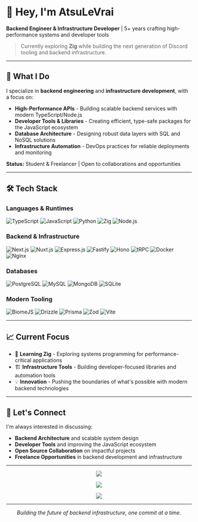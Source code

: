 # 👋 Hey, I'm AtsuLeVrai

**Backend Engineer & Infrastructure Developer** | 5+ years crafting high-performance systems and developer tools

> Currently exploring **Zig** while building the next generation of Discord tooling and backend infrastructure.

---

## 🚀 What I Do

I specialize in **backend engineering** and **infrastructure development**, with a focus on:

- **High-Performance APIs** - Building scalable backend services with modern TypeScript/Node.js
- **Developer Tools & Libraries** - Creating efficient, type-safe packages for the JavaScript ecosystem  
- **Database Architecture** - Designing robust data layers with SQL and NoSQL solutions
- **Infrastructure Automation** - DevOps practices for reliable deployments and monitoring

**Status:** Student & Freelancer | Open to collaborations and opportunities

---

## 🛠️ Tech Stack

### **Languages & Runtimes**
![TypeScript](https://img.shields.io/badge/TypeScript-%23007ACC.svg?style=for-the-badge&logo=typescript&logoColor=white)
![JavaScript](https://img.shields.io/badge/JavaScript-%23F7DF1E.svg?style=for-the-badge&logo=javascript&logoColor=black)
![Python](https://img.shields.io/badge/Python-3670A0?style=for-the-badge&logo=python&logoColor=ffdd54)
![Zig](https://img.shields.io/badge/Zig-%23F7A41D.svg?style=for-the-badge&logo=zig&logoColor=white)
![Node.js](https://img.shields.io/badge/Node.js-6DA55F?style=for-the-badge&logo=node.js&logoColor=white)

### **Backend & Infrastructure**
![Next.js](https://img.shields.io/badge/Next.js-black?style=for-the-badge&logo=next.js&logoColor=white)
![Nuxt.js](https://img.shields.io/badge/Nuxt-002E3B?style=for-the-badge&logo=nuxt.js&logoColor=#00DC82)
![Express.js](https://img.shields.io/badge/Express.js-%23404d59.svg?style=for-the-badge&logo=express&logoColor=%2361DAFB)
![Fastify](https://img.shields.io/badge/Fastify-%23000000.svg?style=for-the-badge&logo=fastify&logoColor=white)
![Hono](https://img.shields.io/badge/Hono-E36002?style=for-the-badge&logo=hono&logoColor=white)
![tRPC](https://img.shields.io/badge/tRPC-%232596BE.svg?style=for-the-badge&logo=trpc&logoColor=white)
![Docker](https://img.shields.io/badge/Docker-%230db7ed.svg?style=for-the-badge&logo=docker&logoColor=white)
![Nginx](https://img.shields.io/badge/Nginx-%23009639.svg?style=for-the-badge&logo=nginx&logoColor=white)

### **Databases**
![PostgreSQL](https://img.shields.io/badge/PostgreSQL-%23316192.svg?style=for-the-badge&logo=postgresql&logoColor=white)
![MySQL](https://img.shields.io/badge/MySQL-4479A1.svg?style=for-the-badge&logo=mysql&logoColor=white)
![MongoDB](https://img.shields.io/badge/MongoDB-%234ea94b.svg?style=for-the-badge&logo=mongodb&logoColor=white)
![SQLite](https://img.shields.io/badge/SQLite-%2307405e.svg?style=for-the-badge&logo=sqlite&logoColor=white)

### **Modern Tooling**
![BiomeJS](https://img.shields.io/badge/BiomeJS-60A5FA?style=for-the-badge&logo=biome&logoColor=white)
![Drizzle](https://img.shields.io/badge/Drizzle-C5F74F?style=for-the-badge&logo=drizzle&logoColor=black)
![Prisma](https://img.shields.io/badge/Prisma-3982CE?style=for-the-badge&logo=Prisma&logoColor=white)
![Zod](https://img.shields.io/badge/Zod-%233068b7.svg?style=for-the-badge&logo=zod&logoColor=white)
![Vite](https://img.shields.io/badge/Vite-%23646CFF.svg?style=for-the-badge&logo=vite&logoColor=white)

---

## 📈 Current Focus

- 🦎 **Learning Zig** - Exploring systems programming for performance-critical applications
- 🏗️ **Infrastructure Tools** - Building developer-focused libraries and automation tools
- 💡 **Innovation** - Pushing the boundaries of what's possible with modern backend technologies

---

## 🤝 Let's Connect

I'm always interested in discussing:
- **Backend Architecture** and scalable system design
- **Developer Tools** and improving the JavaScript ecosystem  
- **Open Source Collaboration** on impactful projects
- **Freelance Opportunities** in backend development and infrastructure

---

<div align="center">

![](https://github-readme-stats.vercel.app/api?username=AtsuLeVrai&theme=dark&hide_border=false&include_all_commits=true&count_private=true)

![](https://github-readme-streak-stats.herokuapp.com/?user=AtsuLeVrai&theme=dark&hide_border=false)

![](https://github-readme-stats.vercel.app/api/top-langs/?username=AtsuLeVrai&theme=dark&hide_border=false&include_all_commits=true&count_private=true&layout=compact)

</div>

---

<div align="center">
  <i>Building the future of backend infrastructure, one commit at a time.</i>
</div>
